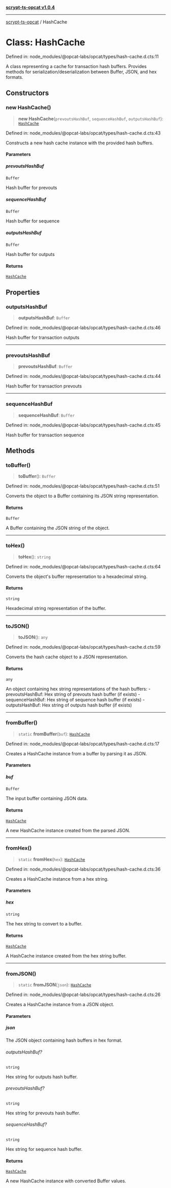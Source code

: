 [**scrypt-ts-opcat v1.0.4**](../README.md)

***

[scrypt-ts-opcat](../README.md) / HashCache

# Class: HashCache

Defined in: node\_modules/@opcat-labs/opcat/types/hash-cache.d.cts:11

A class representing a cache for transaction hash buffers.
Provides methods for serialization/deserialization between Buffer, JSON, and hex formats.

## Constructors

### new HashCache()

> **new HashCache**(`prevoutsHashBuf`, `sequenceHashBuf`, `outputsHashBuf`): [`HashCache`](HashCache.md)

Defined in: node\_modules/@opcat-labs/opcat/types/hash-cache.d.cts:43

Constructs a new hash cache instance with the provided hash buffers.

#### Parameters

##### prevoutsHashBuf

`Buffer`

Hash buffer for prevouts

##### sequenceHashBuf

`Buffer`

Hash buffer for sequence

##### outputsHashBuf

`Buffer`

Hash buffer for outputs

#### Returns

[`HashCache`](HashCache.md)

## Properties

### outputsHashBuf

> **outputsHashBuf**: `Buffer`

Defined in: node\_modules/@opcat-labs/opcat/types/hash-cache.d.cts:46

Hash buffer for transaction outputs

***

### prevoutsHashBuf

> **prevoutsHashBuf**: `Buffer`

Defined in: node\_modules/@opcat-labs/opcat/types/hash-cache.d.cts:44

Hash buffer for transaction prevouts

***

### sequenceHashBuf

> **sequenceHashBuf**: `Buffer`

Defined in: node\_modules/@opcat-labs/opcat/types/hash-cache.d.cts:45

Hash buffer for transaction sequence

## Methods

### toBuffer()

> **toBuffer**(): `Buffer`

Defined in: node\_modules/@opcat-labs/opcat/types/hash-cache.d.cts:51

Converts the object to a Buffer containing its JSON string representation.

#### Returns

`Buffer`

A Buffer containing the JSON string of the object.

***

### toHex()

> **toHex**(): `string`

Defined in: node\_modules/@opcat-labs/opcat/types/hash-cache.d.cts:64

Converts the object's buffer representation to a hexadecimal string.

#### Returns

`string`

Hexadecimal string representation of the buffer.

***

### toJSON()

> **toJSON**(): `any`

Defined in: node\_modules/@opcat-labs/opcat/types/hash-cache.d.cts:59

Converts the hash cache object to a JSON representation.

#### Returns

`any`

An object containing hex string representations of the hash buffers:
                  - prevoutsHashBuf: Hex string of prevouts hash buffer (if exists)
                  - sequenceHashBuf: Hex string of sequence hash buffer (if exists)
                  - outputsHashBuf: Hex string of outputs hash buffer (if exists)

***

### fromBuffer()

> `static` **fromBuffer**(`buf`): [`HashCache`](HashCache.md)

Defined in: node\_modules/@opcat-labs/opcat/types/hash-cache.d.cts:17

Creates a HashCache instance from a buffer by parsing it as JSON.

#### Parameters

##### buf

`Buffer`

The input buffer containing JSON data.

#### Returns

[`HashCache`](HashCache.md)

A new HashCache instance created from the parsed JSON.

***

### fromHex()

> `static` **fromHex**(`hex`): [`HashCache`](HashCache.md)

Defined in: node\_modules/@opcat-labs/opcat/types/hash-cache.d.cts:36

Creates a HashCache instance from a hex string.

#### Parameters

##### hex

`string`

The hex string to convert to a buffer.

#### Returns

[`HashCache`](HashCache.md)

A HashCache instance created from the hex string buffer.

***

### fromJSON()

> `static` **fromJSON**(`json`): [`HashCache`](HashCache.md)

Defined in: node\_modules/@opcat-labs/opcat/types/hash-cache.d.cts:26

Creates a HashCache instance from a JSON object.

#### Parameters

##### json

The JSON object containing hash buffers in hex format.

###### outputsHashBuf?

`string`

Hex string for outputs hash buffer.

###### prevoutsHashBuf?

`string`

Hex string for prevouts hash buffer.

###### sequenceHashBuf?

`string`

Hex string for sequence hash buffer.

#### Returns

[`HashCache`](HashCache.md)

A new HashCache instance with converted Buffer values.
